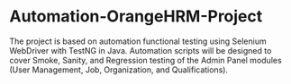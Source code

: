 # Automation-OrangeHRM-Project
The project is based on automation functional testing using Selenium WebDriver with TestNG in Java. Automation scripts will be designed to cover Smoke, Sanity, and Regression testing of the Admin Panel modules (User Management, Job, Organization, and Qualifications).

